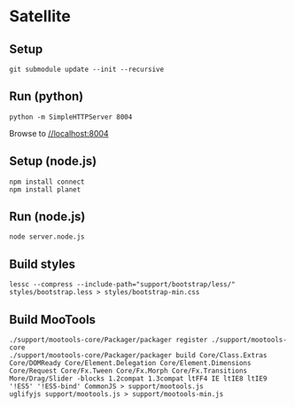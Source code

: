 Satellite
=========

Setup
-----

	git submodule update --init --recursive


Run (python)
------------

	python -m SimpleHTTPServer 8004

Browse to [//localhost:8004](http://localhost:8004/)


Setup (node.js)
---------------

	npm install connect
	npm install planet


Run (node.js)
-------------

	node server.node.js


Build styles
------------

	lessc --compress --include-path="support/bootstrap/less/" styles/bootstrap.less > styles/bootstrap-min.css


Build MooTools
--------------

	./support/mootools-core/Packager/packager register ./support/mootools-core
	./support/mootools-core/Packager/packager build Core/Class.Extras Core/DOMReady Core/Element.Delegation Core/Element.Dimensions Core/Request Core/Fx.Tween Core/Fx.Morph Core/Fx.Transitions More/Drag/Slider -blocks 1.2compat 1.3compat ltFF4 IE ltIE8 ltIE9 '!ES5' '!ES5-bind' CommonJS > support/mootools.js
	uglifyjs support/mootools.js > support/mootools-min.js
